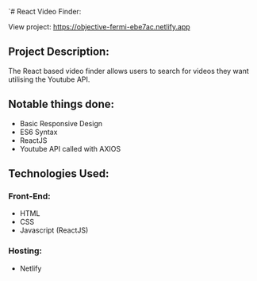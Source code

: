 `# React Video Finder:

View project: https://objective-fermi-ebe7ac.netlify.app

## Project Description:

The React based video finder allows users to search for videos they want utilising the Youtube API.

## Notable things done:

- Basic Responsive Design
- ES6 Syntax
- ReactJS
- Youtube API called with AXIOS

## Technologies Used:

### Front-End:

- HTML
- CSS
- Javascript (ReactJS)

### Hosting:

- Netlify
